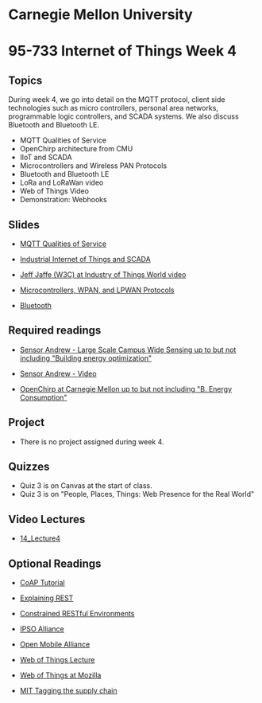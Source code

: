 # Carnegie Mellon University

# 95-733 Internet of Things Week 4

## Topics

During week 4, we go into detail on the MQTT protocol, client side technologies such as micro controllers, personal area networks, programmable logic controllers, and SCADA systems. We also discuss Bluetooth
and Bluetooth LE.


+ MQTT Qualities of Service
+ OpenChirp architecture from CMU
+ IIoT and SCADA
+ Microcontrollers and Wireless PAN Protocols
+ Bluetooth and Bluetooth LE
+ LoRa and LoRaWan video  
+ Web of Things Video
+ Demonstration: Webhooks

## Slides

+ [MQTT Qualities of Service](https://www.andrew.cmu.edu/user/mm6/95-733/PowerPoint/04_MQTT_QualitiesOfService.pdf)

+ [Industrial Internet of Things and SCADA](https://www.andrew.cmu.edu/user/mm6/95-733/PowerPoint/04_SCADA.pdf)

+ [Jeff Jaffe (W3C) at Industry of Things World video](https://www.w3.org/WoT/)

+ [Microcontrollers, WPAN, and LPWAN Protocols](https://www.andrew.cmu.edu/user/mm6/95-733/PowerPoint/04_Microcontrollers.pdf)

+ [Bluetooth](https://www.andrew.cmu.edu/user/mm6/95-733/PowerPoint/04_Bluetooth.pdf)


## Required readings

+ [Sensor Andrew - Large Scale Campus Wide Sensing up to but not including "Building energy optimization"](https://users.ece.cmu.edu/~agr/resources/publications/ibm-sensor-andrew-11.pdf)

+ [Sensor Andrew - Video](https://vimeo.com/9079961)

+ [OpenChirp at Carnegie Mellon up to but not including "B. Energy Consumption"](https://users.ece.cmu.edu/~agr/resources/publications/openchirp-smart-edge-17.pdf)

## Project

+ There is no project assigned during week 4.

## Quizzes

+ Quiz 3 is on Canvas at the start of class.
+ Quiz 3 is on "People, Places, Things: Web Presence for the Real World"


## Video Lectures
+ [14_Lecture4](https://heinzcollege.mediasite.com/Mediasite/Play/478ea5a5f97242c08b26c874cedd44c31d)

## Optional Readings


+ [CoAP Tutorial](https://www.youtube.com/watch?v=4bSr5x5gKvA)

+ [Explaining REST](http://www.looah.com/source/view/2284)

+ [Constrained RESTful Environments](https://datatracker.ietf.org/wg/core/charter/)

+ [IPSO Alliance](https://www.ipso-alliance.org/)

+ [Open Mobile Alliance](http://openmobilealliance.org/iot)

+ [Web of Things Lecture](https://www.youtube.com/watch?v=xgkglOZiF9M)

+ [Web of Things at Mozilla](https://iot.mozilla.org/things/)

+ [MIT Tagging the supply chain](http://news.mit.edu/2020/cryptographic-tag-supply-chain-0220)

